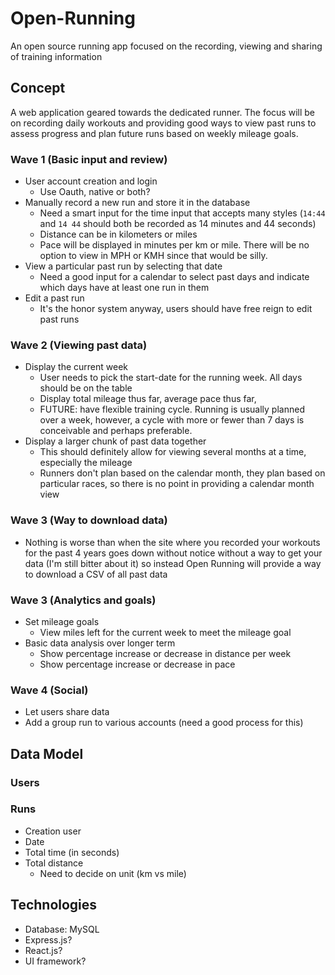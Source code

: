 # Open-Running
An open source running app focused on the recording, viewing and sharing of training information

## Concept
A web application geared towards the dedicated runner.  The focus will be on recording daily workouts and providing good ways to view past runs to assess progress and plan future runs based on weekly mileage goals.

### Wave 1 (Basic input and review)
* User account creation and login
    * Use Oauth, native or both?
* Manually record a new run and store it in the database
    * Need a smart input for the time input that accepts many styles (`14:44` and `14 44` should both be recorded as 14 minutes and 44 seconds)
    * Distance can be in kilometers or miles
    * Pace will be displayed in minutes per km or mile.  There will be no option to view in MPH or KMH since that would be silly.
* View a particular past run by selecting that date
    * Need a good input for a calendar to select past days and indicate which days have at least one run in them
* Edit a past run
    * It's the honor system anyway, users should have free reign to edit past runs

### Wave 2 (Viewing past data)
* Display the current week
    * User needs to pick the start-date for the running week.  All days should be on the table
    * Display total mileage thus far, average pace thus far,
    * FUTURE: have flexible training cycle.  Running is usually planned over a week, however, a cycle with more or fewer than 7 days is conceivable and perhaps preferable.
* Display a larger chunk of past data together
    * This should definitely allow for viewing several months at a time, especially the mileage 
    * Runners don't plan based on the calendar month, they plan based on particular races, so there is no point in providing a calendar month view

### Wave 3 (Way to download data)
* Nothing is worse than when the site where you recorded your workouts for the past 4 years goes down without notice without a way to get your data (I'm still bitter about it) so instead Open Running will provide a way to download a CSV of all past data

### Wave 3 (Analytics and goals)
* Set mileage goals
    * View miles left for the current week to meet the mileage goal
* Basic data analysis over longer term
    * Show percentage increase or decrease in distance per week
    * Show percentage increase or decrease in pace

### Wave 4 (Social)
* Let users share data
* Add a group run to various accounts (need a good process for this)

## Data Model

### Users

### Runs
* Creation user
* Date
* Total time (in seconds)
* Total distance
    * Need to decide on unit (km vs mile)

## Technologies

* Database: MySQL
* Express.js?
* React.js?
* UI framework?



